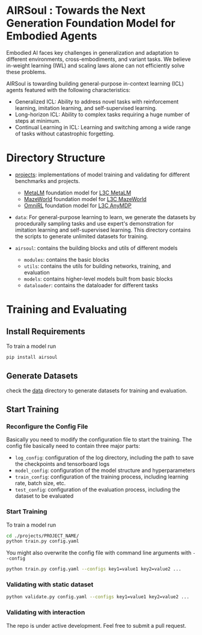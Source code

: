 # AIRSoul : Towards the Next Generation Foundation Model for Embodied Agents
Embodied AI faces key challenges in generalization and adaptation to different environments, cross-embodiments, and variant tasks. We believe in-weight learning (IWL) and scaling laws alone can not efficiently solve these problems. 

AIRSoul is towarding building general-purpose in-context learning (ICL) agents featured with the following characteristics:
- Generalized ICL: Ability to address novel tasks with reinforcement learning, imitation learning, and self-supervised learning.
- Long-horizon ICL: Ability to complex tasks requiring a huge number of steps at minimum.
- Continual Learning in ICL: Learning and switching among a wide range of tasks without catastrophic forgetting.

# Directory Structure
- [projects](./projects): implementations of model training and validating for different benchmarks and projects.
    - [MetaLM](./projects/MetaLM) foundation model for [L3C MetaLM](https://github.com/FutureAGI/L3C/tree/main/l3c/metalang)
    - [MazeWorld](./projects/MazeWorld) foundation model for [L3C MazeWorld](https://github.com/FutureAGI/L3C/tree/main/l3c/mazeworld)
    - [OmniRL](./projects/OmniRL) foundation model for [L3C AnyMDP](https://github.com/FutureAGI/L3C/tree/main/l3c/anymdp)

- `data`: For general-purpose learning to learn, we generate the datasets by procedurally sampling tasks and use expert's demonstration for imitation learning and self-supervised learning. This directory contains the scripts to generate unlimited datasets for training.

- `airsoul`: contains the building blocks and utils of different models
    - `modules`: contains the basic blocks
    - `utils`: contains the utils for building networks, training, and evaluation
    - `models`: contains higher-level models built from basic blocks
    - `dataloader`: contains the dataloader for different tasks

# Training and Evaluating

## Install Requirements
To train a model run
```bash
pip install airsoul
```

## Generate Datasets

check the [data](./data) directory to generate datasets for training and evaluation.

## Start Training

### Reconfigure the Config File

Basically you need to modify the configuration file to start the training. The config file basically need to contain three major parts:
- `log_config`: configuration of the log directory, including the path to save the checkpoints and tensorboard logs
- `model_config`: configuration of the model structure and hyperparameters
- `train_config`: configuration of the training process, including learning rate, batch size, etc.
- `test_config`: configuration of the evaluation process, including the dataset to be evaluated

### Start Training

To train a model run
```bash
cd ./projects/PROJECT_NAME/
python train.py config.yaml
```

You might also overwrite the config file with command line arguments with ```--config```
```bash
python train.py config.yaml --configs key1=value1 key2=value2 ...
```

### Validating with static dataset
```bash
python validate.py config.yaml --configs key1=value1 key2=value2 ...
```

### Validating with interaction
The repo is under active development.
Feel free to submit a pull request.